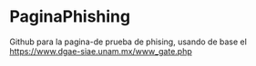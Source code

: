 # PaginaPhishing
Github para la pagina-de prueba de phising, usando de base el https://www.dgae-siae.unam.mx/www_gate.php
